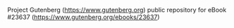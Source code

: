 Project Gutenberg (https://www.gutenberg.org) public repository for eBook #23637 (https://www.gutenberg.org/ebooks/23637)
